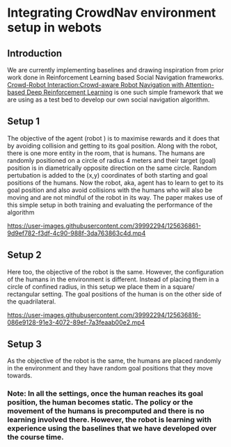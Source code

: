# Integrating CrowdNav environment setup in webots

## Introduction
We are currently implementing baselines and drawing inspiration from prior work done in Reinforcement Learning based Social Navigation frameworks. 
[Crowd-Robot Interaction:Crowd-aware Robot Navigation with Attention-based Deep Reinforcement Learning](https://arxiv.org/pdf/1809.08835.pdf) is one such simple framework that we are using as a test bed to develop our own social navigation algorithm.

## Setup 1
The objective of the agent (robot ) is to maximise rewards and it does that by avoiding collision and getting to its goal position. Along with the robot, there is one more entity in the room, that is humans.
The humans are randomly positioned on a circle of radius 4 meters and their target (goal) position is in diametrically opposite direction on the same circle. Random pertubation is added to the (x,y) coordinates of both starting and goal positions of the humans.
Now the robot, aka, agent has to learn to get to its goal position and also avoid collisions with the humans who will also be moving and are not mindful of the robot in its way. The paper makes use of this simple setup in both training and evaluating the performance of the algorithm


https://user-images.githubusercontent.com/39992294/125636861-9d9ef782-f3df-4c90-988f-3da763863c4d.mp4


## Setup 2
Here too, the objective of the robot is the same. However, the configuration of the humans in the environment is different. Instead of placing them in a circle of confined radius, in this setup we place them in a square/ rectangular setting. The goal positions of the human is on the other side of the quadrilateral.

https://user-images.githubusercontent.com/39992294/125636816-086e9128-91e3-4072-89ef-7a3feaab00e2.mp4

## Setup 3
As the objective of the robot is the same, the humans are placed randomly in the environment and they have random goal positions that they move towards.

### Note: In all the settings, once the human reaches its goal position, the human becomes static. The policy or the movement of the humans is precomputed and there is no learning involved there. However, the robot is learning with experience using the baselines that we have developed over the course time.

